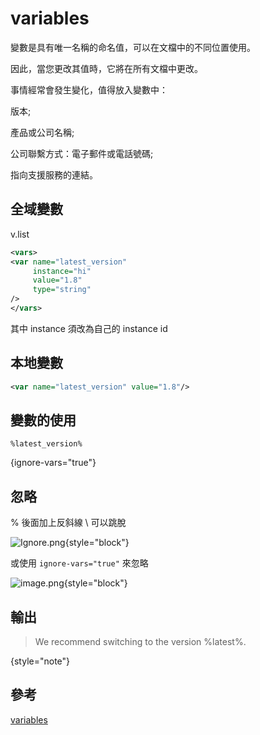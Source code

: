 # variables

變數是具有唯一名稱的命名值，可以在文檔中的不同位置使用。

因此，當您更改其值時，它將在所有文檔中更改。

事情經常會發生變化，值得放入變數中：

版本;

產品或公司名稱;

公司聯繫方式：電子郵件或電話號碼;

指向支援服務的連結。

## 全域變數

v.list

```XML
<vars>
<var name="latest_version"
     instance="hi"
     value="1.8"
     type="string"
/>
</vars>
```

其中 instance 須改為自己的 instance id

## 本地變數

```XML
<var name="latest_version" value="1.8"/>
```

## 變數的使用

```Markup
%latest_version%
```
{ignore-vars="true"}

## 忽略

% 後面加上反斜線 \ 可以跳脫

![Ignore.png](Ignore.png){style="block"}

或使用 `ignore-vars="true"` 來忽略

![image.png](image.png){style="block"}

## 輸出

> We recommend switching to the version %latest%.
>
{style="note"}

## 參考
[variables](https://www.jetbrains.com/help/writerside/variables.html)